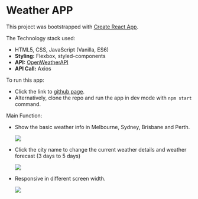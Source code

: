 # Weather APP

This project was bootstrapped with [Create React App](https://github.com/facebook/create-react-app).

The Technology stack used:

- HTML5, CSS, JavaScript (Vanilla, ES6)
- **Styling:** Flexbox, styled-components
- **API:** [OpenWeatherAPI](https://openweathermap.org/api)
- **API Call:** Axios

To run this app:

- Click the link to [github page](https://tianyihuang01.github.io/jr-project-2-weather/).
- Alternatively, clone the repo and run the app in dev mode with `npm start` command.

Main Function:

- Show the basic weather info in Melbourne, Sydney, Brisbane and Perth.

  ![](https://github.com/tianyihuang01/jr-project-2-weather/blob/main/src/images/main_layout_small.png?raw=true)

- Click the city name to change the current weather details and weather forecast (3 days to 5 days)

  ![](https://github.com/tianyihuang01/jr-project-2-weather/blob/main/src/images/change_details_zip_small.gif?raw=true)

- Responsive in different screen width.

  ![](https://github.com/tianyihuang01/jr-project-2-weather/blob/main/src/images/responsive_zip_small.gif?raw=true)
